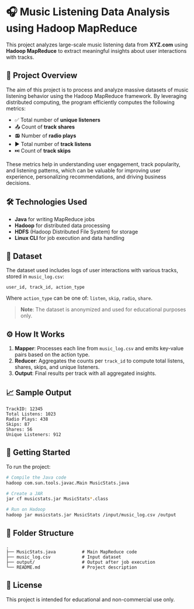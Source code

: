 # 🎧 Music Listening Data Analysis using Hadoop MapReduce

This project analyzes large-scale music listening data from **XYZ.com** using **Hadoop MapReduce** to extract meaningful insights about user interactions with tracks.

## 📌 Project Overview

The aim of this project is to process and analyze massive datasets of music listening behavior using the Hadoop MapReduce framework. By leveraging distributed computing, the program efficiently computes the following metrics:

- ✅ Total number of **unique listeners**
- 📤 Count of **track shares**
- 📻 Number of **radio plays**
- ▶️ Total number of **track listens**
- ⏭️ Count of **track skips**

These metrics help in understanding user engagement, track popularity, and listening patterns, which can be valuable for improving user experience, personalizing recommendations, and driving business decisions.

## 🛠️ Technologies Used

- **Java** for writing MapReduce jobs  
- **Hadoop** for distributed data processing  
- **HDFS** (Hadoop Distributed File System) for storage  
- **Linux CLI** for job execution and data handling  

## 📂 Dataset

The dataset used includes logs of user interactions with various tracks, stored in `music_log.csv`:

```
user_id, track_id, action_type
```
Where `action_type` can be one of: `listen`, `skip`, `radio`, `share`.

> **Note**: The dataset is anonymized and used for educational purposes only.

## ⚙️ How It Works

1. **Mapper**: Processes each line from `music_log.csv` and emits key-value pairs based on the action type.
2. **Reducer**: Aggregates the counts per `track_id` to compute total listens, shares, skips, and unique listeners.
3. **Output**: Final results per track with all aggregated insights.

## 📈 Sample Output

```
TrackID: 12345
Total Listens: 1023
Radio Plays: 438
Skips: 87
Shares: 56
Unique Listeners: 912
```

## 🚀 Getting Started

To run the project:

```bash
# Compile the Java code
hadoop com.sun.tools.javac.Main MusicStats.java

# Create a JAR
jar cf musicstats.jar MusicStats*.class

# Run on Hadoop
hadoop jar musicstats.jar MusicStats /input/music_log.csv /output
```

## 📌 Folder Structure

```
.
├── MusicStats.java          # Main MapReduce code
├── music_log.csv            # Input dataset
├── output/                  # Output after job execution
└── README.md                # Project description
```

## 📜 License

This project is intended for educational and non-commercial use only.
